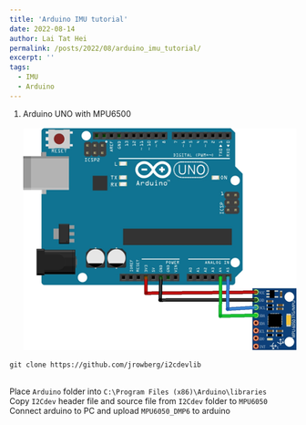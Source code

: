 ```yaml
---
title: 'Arduino IMU tutorial'
date: 2022-08-14
author: Lai Tat Hei
permalink: /posts/2022/08/arduino_imu_tutorial/
excerpt: ''
tags:
  - IMU
  - Arduino
---
```


1. Arduino UNO with MPU6500<br/>
<br/><img src='/images/arduino_mpu6500_connection.png'><br/>

```
git clone https://github.com/jrowberg/i2cdevlib
```

<br/>Place `Arduino` folder into `C:\Program Files (x86)\Arduino\libraries`<br/>
Copy `I2Cdev` header file and source file from `I2Cdev` folder to `MPU6050`<br/>
Connect arduino to PC and upload `MPU6050_DMP6` to arduino<br/>

